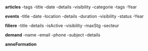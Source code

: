 **articles**
-tags
-title
-date
-details
-visibility
-categorie
-tags
-Year

**events**
-title
-date
-location
-details
-duration
-visibility
-status
-Year

**filiere**
-title
-details
-isActive
-visibility
-maxStg
-secteur

**demand**
-name
-email
-phone
-subject
-details

**anneFormation**
